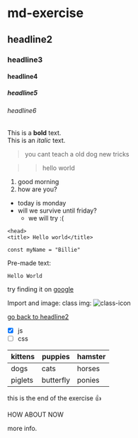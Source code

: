 # md-exercise
## headline2
### headline3
#### headline4
##### headline5
###### headline6

This is a **bold** text.  
This is an *italic* text.

<!-- Quote -->
>you cant teach a old dog new tricks

>> hello world 
<!-- (Nested quote) -->

<!-- Ordered list -->
1. good morning
2. how are you?

<!-- Unordered list -->
- today is monday
- will we survive until friday?
  - we will try :(

<!-- Code Block -->
```html:
<head>
<title> Hello world</title>
```

```js:
const myName = "Billie"
```
Pre-made text:

```text
Hello World
```

<!-- External link  -->

try finding it on [google](https://google.com)

Import and image:
class img:
![class-icon](e03.png)
<!-- can be remote or on you local repository. -->
<!-- to use an image from another folder use "./" then the folder name -->

<!-- Internal Links: -->

[go back to headline2](#headline2)

<!-- Check Boxes: -->

- [x] js
- [ ] css

<!-- Tables: -->
| kittens | puppies | hamster |
| --- | --- | ---|
| dogs | cats | horses |
| piglets | butterfly | ponies |

this is the end of the exercise :thumbsup:

HOW ABOUT NOW

more info.
